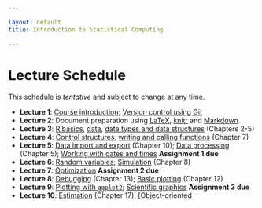 ```yaml
---

layout: default
title: Introduction to Statistical Computing

---
```


# Lecture Schedule

This schedule is *tentative* and subject to change at any time.

-   **Lecture 1**: [Course
    introduction](https://dl.dropbox.com/u/233041/Bios301/lecture1_intro.html);
    [Version control using
    Git](https://dl.dropbox.com/u/233041/Bios301/lecture1_git.html)
-   **Lecture 2**: Document preparation using
    [LaTeX](https://dl.dropbox.com/u/233041/Bios301/lecture2_latex.html),
    [knitr](https://dl.dropbox.com/u/233041/Bios301/lecture2_knitr.html)
    and
    [Markdown](https://dl.dropbox.com/u/233041/Bios301/lecture2_markdown.html).
-   **Lecture 3**: [R
    basics](https://dl.dropbox.com/u/233041/Bios301/lecture3_rbasics.html),
    [data](https://dl.dropbox.com/u/233041/Bios301/lecture3_numbers.html),
    [data types and data
    structures](https://dl.dropbox.com/u/233041/Bios301/lecture3_data_structures.html)
    (Chapters 2-5)
-   **Lecture 4**: [Control
    structures](https://dl.dropbox.com/u/233041/Bios301/lecture4_control_structures.html),
    [writing and calling
    functions](https://dl.dropbox.com/u/233041/Bios301/lecture4_functions.html)
    (Chapter 7)
-   **Lecture 5**: [Data import and
    export](https://dl.dropbox.com/u/233041/Bios301/lecture5_import_export.html)
    (Chapter 10); [Data
    processing](https://dl.dropbox.com/u/233041/Bios301/lecture5_data_processing.html)
    (Chapter 5); [Working with dates and
    times](https://dl.dropbox.com/u/233041/Bios301/lecture5_datetime.html)
    **Assignment 1 due**
-   **Lecture 6**: [Random
    variables](https://dl.dropbox.com/u/233041/Bios301/lecture6_random_variables.html);
    [Simulation](https://dl.dropbox.com/u/233041/Bios301/lecture6_simulation.html)
    (Chapter 8)
-   **Lecture 7**:
    [Optimization](https://dl.dropbox.com/u/233041/Bios301/lecture7_optimization.html)
    **Assignment 2 due**
-   **Lecture 8**:
    [Debugging](https://dl.dropbox.com/u/233041/Bios301/lecture8_debugging.html)
    (Chapter 13); [Basic
    plotting](https://dl.dropbox.com/u/233041/Bios301/lecture8_plotting.html)
    (Chapter 12)
-   **Lecture 9**: [Plotting with
    `ggplot2`](https://dl.dropbox.com/u/233041/Bios301/lecture9_ggplot2.html);
    [Scientific
    graphics](https://dl.dropbox.com/u/233041/Bios301/lecture9_viz.html)
    **Assignment 3 due**
-   **Lecture 10**:
    [Estimation](https://dl.dropbox.com/u/233041/Bios301/lecture10_estimation.html)
    (Chapter 17); [Object-oriented
